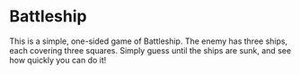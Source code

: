 # Battleship

This is a simple, one-sided game of Battleship.  The enemy has three ships, each covering three squares.  Simply guess
until the ships are sunk, and see how quickly you can do it!
